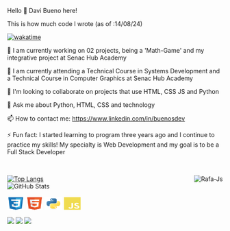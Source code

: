 Hello 👋
Davi Bueno here!

This is how much code I wrote (as of :14/08/24)

[![wakatime](https://wakatime.com/badge/user/14e75f44-94d0-4ad8-9a79-459b03179129.svg)](https://wakatime.com/@14e75f44-94d0-4ad8-9a79-459b03179129 )

🔭 I am currently working on 02 projects, being a 'Math-Game' and my integrative project at Senac Hub Academy

🌱 I am currently attending a Technical Course in Systems Development and a Technical Course in Computer Graphics at Senac Hub Academy

👯 I'm looking to collaborate on projects that use HTML, CSS JS and Python

💬 Ask me about Python, HTML, CSS and technology

📫 How to contact me: https://www.linkedin.com/in/buenosdev

⚡ Fun fact: I started learning to program three years ago and I continue to practice my skills! My specialty is Web Development and my goal is to be a Full Stack Developer

##
<br>
<img align="right" height=180  alt="Rafa-Js" src="https://media.discordapp.net/attachments/706117027408117801/1273648740648878181/viciadoemcodar.gif?ex=66bf6153&is=66be0fd3&hm=87bd6cd862c78fcf05f1084c2a0fa847a0a63805e719dbb4825d1e274a372528&=">
  <td style="border: none; width: 50%;">
    <!-- Link para as linguagens mais usadas no GitHub com tema Dracula -->
    <a href="https://github.com/buenosdev/github-readme-stats" target="_blank">
      <img 
        src="https://github-readme-stats.vercel.app/api/top-langs/?username=buenosdev&theme=dracula"
        alt="Top Langs"
        style="width: 180; height: 180: auto;"
      />
    </a>
  </td>
</tr>
<br>
<tr>
  <td style="border: none; width: 50%;">
    <picture>
      <!-- Tema Dracula para esquema de cores escuro -->
      <source
        srcset="https://github-readme-stats.vercel.app/api?username=buenosdev&show_icons=true&theme=dracula"
        media="(prefers-color-scheme: dark)"
      />
      <!-- Tema padrão para esquema de cores claro e sem preferência -->
      <source
        srcset="https://github-readme-stats.vercel.app/api?username=buenosdev&show_icons=true"
        media="(prefers-color-scheme: light), (prefers-color-scheme: no-preference)"
      />
      <!-- Imagem padrão -->
      <img
        src="https://github-readme-stats.vercel.app/api?username=buenosdev&show_icons=true"
        alt="GitHub Stats"
        style="width: 180; height 180: auto;"
      />
    </picture>
  </td>





<div style="display: inline_block"><br>
  <img align="center" alt="Rafa-CSS" height="30" width="40" src="https://raw.githubusercontent.com/devicons/devicon/master/icons/css3/css3-original.svg">
  <img align="center" alt="Rafa-HTML" height="30" width="40" src="https://raw.githubusercontent.com/devicons/devicon/master/icons/html5/html5-original.svg">
  <img align="center" alt="Rafa-Python" height="30" width="40" src="https://raw.githubusercontent.com/devicons/devicon/master/icons/python/python-original.svg">
  <img align="center" alt="Rafa-Js" height="30" width="40" src="https://raw.githubusercontent.com/devicons/devicon/master/icons/javascript/javascript-plain.svg">


</div><br>
 
<div> 
<!--   <a href="https://www.youtube.com/channel/UC_-uuuZbY0AAt9CViNzvc-Q" target="_blank"><img src="https://img.shields.io/badge/YouTube-FF0000?style=for-the-badge&logo=youtube&logoColor=white" target="_blank"></a> -->
<!--   <a href="https://instagram.com/rafaballerini" target="_blank"><img src="https://img.shields.io/badge/-Instagram-%23E4405F?style=for-the-badge&logo=instagram&logoColor=white" target="_blank"></a> -->
<!--  	<a href="https://www.twitch.tv/rafaballerinii" target="_blank"><img src="https://img.shields.io/badge/Twitch-9146FF?style=for-the-badge&logo=twitch&logoColor=white" target="_blank"></a> -->
 <a href="https://discord.gg/.xkairosx." target="_blank"><img src="https://img.shields.io/badge/Discord-7289DA?style=for-the-badge&logo=discord&logoColor=white" target="_blank"></a> 
  <a href = "mailto:davibuenocgd@gmail.com"><img src="https://img.shields.io/badge/-Gmail-%23333?style=for-the-badge&logo=gmail&logoColor=white" target="_blank"></a>
  <a href="https://www.linkedin.com/in/buenosdev" target="_blank"><img src="https://img.shields.io/badge/-LinkedIn-%230077B5?style=for-the-badge&logo=linkedin&logoColor=white" target="_blank"></a>  
</div>

